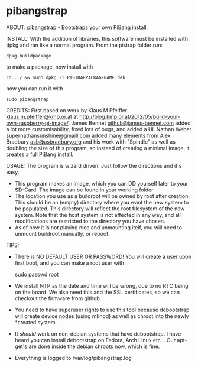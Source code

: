 pibangstrap
=======

ABOUT:
pibangstrap - Bootstraps your own PiBang install.

INSTALL:
With the addition of libraries, this software must be installed with dpkg and ran like a normal program.
From the pistrap folder run: 

    dpkg-buildpackage 
    
to make a package, now install with

    cd ../ && sudo dpkg -i PISTRABPACKAGENAME.deb
    
now you can run it with

    sudo pibangstrap

CREDITS:
First based on work by Klaus M Pfeiffer <klaus.m.pfeiffer@kmp.or.at> at http://blog.kmp.or.at/2012/05/build-your-own-raspberry-pi-image/.
James Bennet <github@james-bennet.com> added a lot more customisability, fixed lots of bugs, and added a UI.
Nathan Weber <supernathansunshine@gmaill.com> added many elements from Alex Bradbury <asb@asbradbury.org> and his work with "Spindle" as well as doubling the size of this program, so instead of creating a minimal image, it creates a full PiBang install.

USAGE:
The program is wizard driven. Just follow the directions and it's easy.
* This program makes an image, which you can DD yourself later to your SD-Card. The image can be found in your working folder
* The location you use as a buildroot will be owned by root after creation. This should be an (empty) directory where you want the new system to be populated. This directory will reflect the root filesystem of the new system. Note that the host system is not affected in any way, and all modifications are restricted to the directory you have chosen.
* As of now it is not playing nice and unmounting itelf, you will need to unmount buildroot manually, or reboot.

TIPS:
* There is NO DEFAULT USER OR PASSWORD! You will create a user upon first boot, and you can make a root user with 

    sudo passwd root
    
* We install NTP as the date and time will be wrong, due to no RTC being on the board. We also need this and the SSL certificates, so we can checkout the firmware from github.
* You need to have superuser rights to use this tool because debootstrap will create device nodes (using mknod) as well as chroot into the newly *created system.
* It *should* work on non-debian systems that have debootstrap. I have heard you can install debootstrap on Fedora, Arch Linux etc...  Our apt-get's are done inside the debian chroots now, which is fine.
* Everything is logged to /var/log/pibangstrap.log
